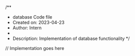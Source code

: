 /**
 * database Code file
 * Created on: 2023-04-23
 * Author: Intern
 *
 * Description: Implementation of database functionality
 */
 
// Implementation goes here

